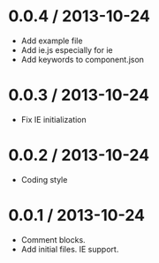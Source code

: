 
0.0.4 / 2013-10-24 
==================

 * Add example file
 * Add ie.js especially for ie
 * Add keywords to component.json

0.0.3 / 2013-10-24 
==================

 * Fix IE initialization

0.0.2 / 2013-10-24 
==================

 * Coding style

0.0.1 / 2013-10-24 
==================

 * Comment blocks.
 * Add initial files. IE support.
